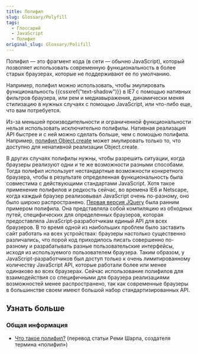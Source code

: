 ```yaml
---
title: Полифил
slug: Glossary/Polyfill
tags:
  - Глоссарий
  - JavaScript
  - Полифил
original_slug: Glossary/Polifill
---
```


Полифил — это фрагмент кода (в сети — обычно JavaScript), который позволяет использовать современную функциональность в более старых браузерах, которые не поддерживают ее по умолчанию.

Например, полифил можно использовать, чтобы эмулировать функциональность {{cssxref("text-shadow")}} в IE7 с помощью нативных фильтров браузера, или рем и медиавыражения, динамически меняя стилизацию в нужных случаях с помощью JavaScript, или что-либо еще, что вам потребуется.

Из-за меньшей производительности и ограниченной функциональности нельзя использовать исключительно полифилы. Нативная реализация API быстрее и с ней можно сделать больше, чем с помощью полифила. Например, [полифил Object.create](/ru/docs/Web/JavaScript/Reference/Global_Objects/Object/create#polyfill) может эмулировать только то, что доступно для ненативной реализации Object.create.

В других случаях полифилы нужны, чтобы разрешить ситуации, когда браузеры реализуют одни и те же возможности разными способами. Тогда полифил использует нестандартные возможности конкретного браузера, чтобы в результате определенная функциональность была совместима с действующими стандартами JavaScript. Хотя такое применение полифилов и редкость сейчас, во времена IE6 и Netscape, когда каждый браузер реализовывал JavaScript очень по-разному, оно было широко распространено. [Первая версия JQuery](https://ajax.googleapis.com/ajax/libs/jquery/1.12.4/jquery.js) была ранним примером полифила. Она представляла собой компиляцию из обходных путей, специфических для определенных браузеров, которая предоставляла JavaScript-разработчикам единый API для всех браузеров. В то время одной из наибольших проблем было заставить сайт работать на всех устройствах: браузеры настолько существенно различались, что порой код приходилось писать совершенно по-разному и разрабатывать разные пользовательские интерфейсы, исходя из используемого пользователем браузера. Таким образом, у JavaScript-разработчиков был доступ только к очень лимитированному количеству JavaScript API, которые работали более или менее одинаково во всех браузерах. Сейчас использование полифилов для взаимодействия со специфичными для браузера реализациями возможностей менее распространено, так как современные браузеры в большинстве своем имеют большой набор стандартизированных API.

## Узнать больше

### Общая информация

- [Что такое полифил?](http://webknowledge.ru/chto-takoe-polyfill/) (перевод статьи Реми Шарпа, создателя термина «полифил»)
